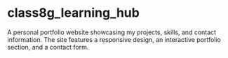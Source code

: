 # class8g_learning_hub
A personal portfolio website showcasing my projects, skills, and contact information. The site features a responsive design, an interactive portfolio section, and a contact form.
